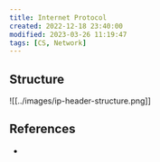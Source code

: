 ```yaml
---
title: Internet Protocol
created: 2022-12-18 23:40:00
modified: 2023-03-26 11:19:47
tags: [CS, Network]
---
```


## Structure

![[../images/ip-header-structure.png]]

## References

- []()
